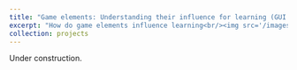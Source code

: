 ```yaml
---
title: "Game elements: Understanding their influence for learning (GUI:L)"
excerpt: "How do game elements influence learning<br/><img src='/images/NumberTrace_with_xmas_tree.png' width='200'>"
collection: projects
---
```


Under construction.
